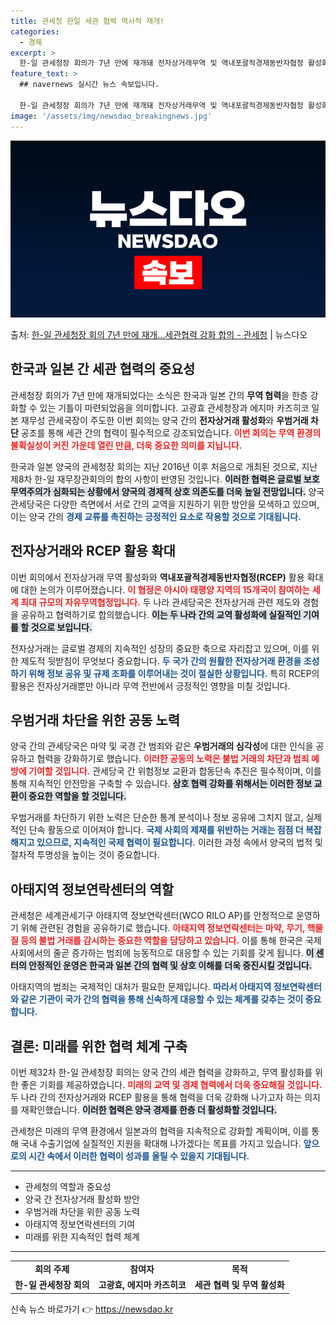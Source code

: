 ```yaml
---
title: 관세청 한일 세관 협력 역사적 재개!
categories:
  - 경제
excerpt: >
  한-일 관세청장 회의가 7년 만에 재개돼 전자상거래무역 및 역내포괄적경제동반자협정 활성화를 통한 양국 간 교…
feature_text: >
  ## navernews 실시간 뉴스 속보입니다.

  한-일 관세청장 회의가 7년 만에 재개돼 전자상거래무역 및 역내포괄적경제동반자협정 활성화를 통한 양국 간 교…
image: '/assets/img/newsdao_breakingnews.jpg'
---
```


![뉴스다오 속보](/assets/img/newsdao_breakingnews.jpg)

<p>출처: <a href="https://newsdao.kr/1870" rel="dofollow">한-일 관세청장 회의 7년 만에 재개…세관협력 강화 합의 - 관세청</a> | 뉴스다오</p>

<h2 data-ke-size="size26">한국과 일본 간 세관 협력의 중요성</h2>

<p data-ke-size="size16"></p> 
관세청장 회의가 7년 만에 재개되었다는 소식은 한국과 일본 간의 <b>무역 협력</b>을 한층 강화할 수 있는 기틀이 마련되었음을 의미합니다. 고광효 관세청장과 에지마 카즈히코 일본 재무성 관세국장이 주도한 이번 회의는 양국 간의 <b>전자상거래 활성화</b>와 <b>우범거래 차단</b> 공조를 통해 세관 간의 협력이 필수적으로 강조되었습니다. <b><span style="color: #ee2323;">이번 회의는 무역 환경의 불확실성이 커진 가운데 열린 만큼, 더욱 중요한 의미를 지닙니다.</span></b> 

<p data-ke-size="size16"></p>
한국과 일본 양국의 관세청장 회의는 지난 2016년 이후 처음으로 개최된 것으로, 지난 제8차 한-일 재무장관회의의 합의 사항이 반영된 것입니다. <b><span style="background-color: #21538527;">이러한 협력은 글로벌 보호무역주의가 심화되는 상황에서 양국의 경제적 상호 의존도를 더욱 높일 전망입니다.</span></b> 양국 관세당국은 다양한 측면에서 서로 간의 교역을 지원하기 위한 방안을 모색하고 있으며, 이는 양국 간의 <b><span style="color: #1a5490;">경제 교류를 촉진하는 긍정적인 요소로 작용할 것으로 기대됩니다.</span></b> 

<h2 data-ke-size="size26">전자상거래와 RCEP 활용 확대</h2>

<p data-ke-size="size16"></p>
이번 회의에서 전자상거래 무역 활성화와 <b>역내포괄적경제동반자협정(RCEP)</b> 활용 확대에 대한 논의가 이루어졌습니다. <b><span style="color: #ee2323;">이 협정은 아시아 태평양 지역의 15개국이 참여하는 세계 최대 규모의 자유무역협정입니다.</span></b> 두 나라 관세당국은 전자상거래 관련 제도와 경험을 공유하고 협력하기로 합의했습니다. <b><span style="background-color: #21538527;">이는 두 나라 간의 교역 활성화에 실질적인 기여를 할 것으로 보입니다.</span></b>

<p data-ke-size="size16"></p>
전자상거래는 글로벌 경제의 지속적인 성장의 중요한 축으로 자리잡고 있으며, 이를 위한 제도적 뒷받침이 무엇보다 중요합니다. <b><span style="color: #1a5490;">두 국가 간의 원활한 전자상거래 환경을 조성하기 위해 정보 공유 및 규제 조화를 이루어내는 것이 절실한 상황입니다.</span></b> 특히 RCEP의 활용은 전자상거래뿐만 아니라 무역 전반에서 긍정적인 영향을 미칠 것입니다.

<h2 data-ke-size="size26">우범거래 차단을 위한 공동 노력</h2>

<p data-ke-size="size16"></p>
양국 간의 관세당국은 마약 및 국경 간 범죄와 같은 <b>우범거래의 심각성</b>에 대한 인식을 공유하고 협력을 강화하기로 했습니다. <b><span style="color: #ee2323;">이러한 공동의 노력은 불법 거래의 차단과 범죄 예방에 기여할 것입니다.</span></b> 관세당국 간 위험정보 교환과 합동단속 추진은 필수적이며, 이를 통해 지속적인 안전망을 구축할 수 있습니다. <b><span style="background-color: #21538527;">상호 협력 강화를 위해서는 이러한 정보 교환이 중요한 역할을 할 것입니다.</span></b>

<p data-ke-size="size16"></p>
우범거래를 차단하기 위한 노력은 단순한 통계 분석이나 정보 공유에 그치지 않고, 실제적인 단속 활동으로 이어져야 합니다. <b><span style="color: #1a5490;">국제 사회의 제재를 위반하는 거래는 점점 더 복잡해지고 있으므로, 지속적인 국제 협력이 필요합니다.</span></b> 이러한 과정 속에서 양국의 법적 및 절차적 투명성을 높이는 것이 중요합니다.

<h2 data-ke-size="size26">아태지역 정보연락센터의 역할</h2>

<p data-ke-size="size16"></p>
관세청은 세계관세기구 아태지역 정보연락센터(WCO RILO AP)를 안정적으로 운영하기 위해 관련된 경험을 공유하기로 했습니다. <b><span style="color: #ee2323;">아태지역 정보연락센터는 마약, 무기, 핵물질 등의 불법 거래를 감시하는 중요한 역할을 담당하고 있습니다.</span></b> 이를 통해 한국은 국제 사회에서의 줄곧 증가하는 범죄에 능동적으로 대응할 수 있는 기회를 갖게 됩니다. <b><span style="background-color: #21538527;">이 센터의 안정적인 운영은 한국과 일본 간의 협력 및 상호 이해를 더욱 증진시킬 것입니다.</span></b>

<p data-ke-size="size16"></p>
아태지역의 범죄는 국제적인 대처가 필요한 문제입니다. <b><span style="color: #1a5490;">따라서 아태지역 정보연락센터와 같은 기관이 국가 간의 협력을 통해 신속하게 대응할 수 있는 체계를 갖추는 것이 중요합니다.</span></b>

<h2 data-ke-size="size26">결론: 미래를 위한 협력 체계 구축</h2>

<p data-ke-size="size16"></p>
이번 제32차 한-일 관세청장 회의는 양국 간의 세관 협력을 강화하고, 무역 활성화를 위한 좋은 기회를 제공하였습니다. <b><span style="color: #ee2323;">미래의 교역 및 경제 협력에서 더욱 중요해질 것입니다.</span></b> 두 나라 간의 전자상거래와 RCEP 활용을 통해 협력을 더욱 강화해 나가고자 하는 의지를 재확인했습니다. <b><span style="background-color: #21538527;">이러한 협력은 양국 경제를 한층 더 활성화할 것입니다.</span></b>

<p data-ke-size="size16"></p>
관세청은 미래의 무역 환경에서 일본과의 협력을 지속적으로 강화할 계획이며, 이를 통해 국내 수출기업에 실질적인 지원을 확대해 나가겠다는 목표를 가지고 있습니다. <b><span style="color: #1a5490;">앞으로의 시간 속에서 이러한 협력이 성과를 올릴 수 있을지 기대됩니다.</span></b>

<hr>
<ul>
    <li>관세청의 역할과 중요성</li>
    <li>양국 간 전자상거래 활성화 방안</li>
    <li>우범거래 차단을 위한 공동 노력</li>
    <li>아태지역 정보연락센터의 기여</li>
    <li>미래를 위한 지속적인 협력 체계</li>
</ul>
<hr> 

<table>
    <tr>
        <td style="text-align: center; height: 17px;"><b>회의 주제</b></td>
        <td style="text-align: center; height: 17px;"><b>참여자</b></td>
        <td style="text-align: center; height: 17px;"><b>목적</b></td>
    </tr>
    <tr>
        <td style="text-align: center; height: 17px;"><b>한-일 관세청장 회의</b></td>
        <td style="text-align: center; height: 17px;"><b>고광효, 에지마 카즈히코</b></td>
        <td style="text-align: center; height: 17px;"><b>세관 협력 및 무역 활성화</b></td>
    </tr>
</table> 

신속 뉴스 바로가기 👉 <a href="https://newsdao.kr" rel="dofollow">https://newsdao.kr</a>


